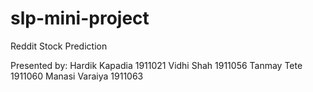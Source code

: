# slp-mini-project

Reddit Stock Prediction

Presented by: 
Hardik Kapadia 1911021
Vidhi Shah 1911056
Tanmay Tete 1911060
Manasi Varaiya 1911063


